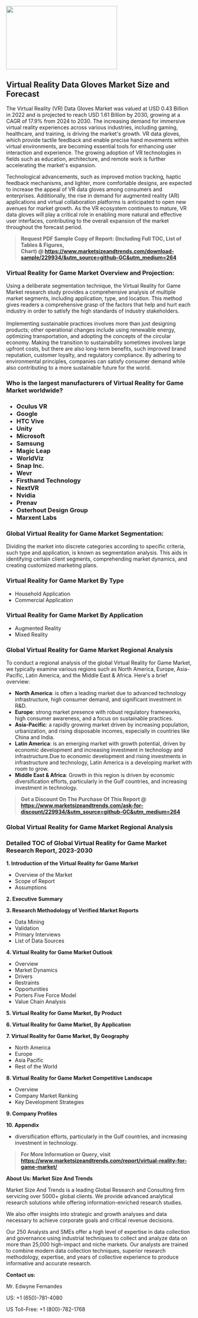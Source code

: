 <p><img class="alignnone size-medium wp-image-20088" src="https://ffe5etoiles.com/wp-content/uploads/2024/12/MST1-300x171.png" alt="" width="300" height="171" /></p><h2>Virtual Reality Data Gloves Market Size and Forecast</h2><p>The Virtual Reality (VR) Data Gloves Market was valued at USD 0.43 Billion in 2022 and is projected to reach USD 1.61 Billion by 2030, growing at a CAGR of 17.9% from 2024 to 2030. The increasing demand for immersive virtual reality experiences across various industries, including gaming, healthcare, and training, is driving the market's growth. VR data gloves, which provide tactile feedback and enable precise hand movements within virtual environments, are becoming essential tools for enhancing user interaction and experience. The growing adoption of VR technologies in fields such as education, architecture, and remote work is further accelerating the market's expansion.</p><p>Technological advancements, such as improved motion tracking, haptic feedback mechanisms, and lighter, more comfortable designs, are expected to increase the appeal of VR data gloves among consumers and enterprises. Additionally, the rise in demand for augmented reality (AR) applications and virtual collaboration platforms is anticipated to open new avenues for market growth. As the VR ecosystem continues to mature, VR data gloves will play a critical role in enabling more natural and effective user interfaces, contributing to the overall expansion of the market throughout the forecast period.</p></p><blockquote id="" class=""><strong>Request PDF Sample Copy of Report: (Including Full TOC, List of Tables &amp; Figures, Chart)&nbsp;@&nbsp;<strong><a href="https://www.marketsizeandtrends.com/download-sample/229934/&utm_source=github-GC&utm_medium=264" target="_blank">https://www.marketsizeandtrends.com/download-sample/229934/&utm_source=github-GC&utm_medium=264</a></strong></strong></blockquote><h3 id="" class="">Virtual Reality for Game Market&nbsp;Overview and Projection:</h3><p id="" class="">Using a deliberate segmentation technique, the Virtual Reality for Game Market research study provides a comprehensive analysis of multiple market segments, including application, type, and location. This method gives readers a comprehensive grasp of the factors that help and hurt each industry in order to satisfy the high standards of industry stakeholders. <br /> <br />Implementing sustainable practices involves more than just designing products; other operational changes include using renewable energy, optimizing transportation, and adopting the concepts of the circular economy. Making the transition to sustainability sometimes involves large upfront costs, but there are also long-term benefits, such improved brand reputation, customer loyalty, and regulatory compliance. By adhering to environmental principles, companies can satisfy consumer demand while also contributing to a more sustainable future for the world.</p><h3 id="" class="">Who is the largest manufacturers of&nbsp;Virtual Reality for Game Market worldwide?</h3><h3 class=""><p><ul><li>Oculus VR </li><li> Google </li><li> HTC Vive </li><li> Unity </li><li> Microsoft </li><li> Samsung </li><li> Magic Leap </li><li> WorldViz </li><li> Snap Inc. </li><li> Wevr </li><li> Firsthand Technology </li><li> NextVR </li><li> Nvidia </li><li> Prenav </li><li> Osterhout Design Group </li><li> Marxent Labs</li></ul></p></h3><h3 id="" class="">Global&nbsp;Virtual Reality for Game Market Segmentation:</h3><p id="" class="">Dividing the market into discrete categories according to specific criteria, such type and application, is known as segmentation analysis. This aids in identifying certain client segments, comprehending market dynamics, and creating customized marketing plans.</p><h3 id="" class="">Virtual Reality for Game Market&nbsp;By Type</h3><p><p><ul><li>Household Application</li><li> Commercial Application</p></li></ul></p></p><h3 id="" class="">Virtual Reality for Game Market&nbsp;By Application</h3><p class=""><p><ul><li>Augmented Reality</li><li> Mixed Reality</li></ul></p></p><h3 id="" class="">Global Virtual Reality for Game Market Regional Analysis</h3><p id="" class="">To conduct a regional analysis of the global Virtual Reality for Game Market, we typically examine various regions such as North America, Europe, Asia-Pacific, Latin America, and the Middle East &amp; Africa. Here's a brief overview:</p><ul><li><strong>North America</strong>: is often a leading market due to advanced technology infrastructure, high consumer demand, and significant investment in R&amp;D.</li><li><strong>Europe</strong>: strong market presence with robust regulatory frameworks, high consumer awareness, and a focus on sustainable practices.</li><li><strong>Asia-Pacific</strong>: a rapidly growing market driven by increasing population, urbanization, and rising disposable incomes, especially in countries like China and India.</li><li><strong>Latin America</strong>: is an emerging market with growth potential, driven by economic development and increasing investment in technology and infrastructure.Due to economic development and rising investments in infrastructure and technology, Latin America is a developing market with room to grow.</li><li><strong>Middle East &amp; Africa</strong>: Growth in this region is driven by economic diversification efforts, particularly in the Gulf countries, and increasing investment in technology.</li></ul><blockquote id="" class=""><strong>Get a Discount On The Purchase Of This Report @ <strong><a href="https://www.marketsizeandtrends.com/ask-for-discount/229934/&utm_source=github-GC&utm_medium=264" target="_blank">https://www.marketsizeandtrends.com/ask-for-discount/229934/&utm_source=github-GC&utm_medium=264</a></strong></strong></blockquote><h3 id="" class="">Global Virtual Reality for Game Market Regional Analysis</h3><h3 id="" class="">Detailed TOC of Global Virtual Reality for Game Market Research Report, 2023-2030</h3><p id="" class=""><strong>1. Introduction of the Virtual Reality for Game Market</strong></p><ul><li>Overview of the Market</li><li>Scope of Report</li><li>Assumptions</li></ul><p id="" class=""><strong>2. Executive Summary</strong></p><p id="" class=""><strong>3. Research Methodology of Verified Market Reports</strong></p><ul><li>Data Mining</li><li>Validation</li><li>Primary Interviews</li><li>List of Data Sources</li></ul><p id="" class=""><strong>4. Virtual Reality for Game Market Outlook</strong></p><ul><li>Overview</li><li>Market Dynamics</li><li>Drivers</li><li>Restraints</li><li>Opportunities</li><li>Porters Five Force Model</li><li>Value Chain Analysis</li></ul><p id="" class=""><strong>5. Virtual Reality for Game Market, By Product</strong></p><p id="" class=""><strong>6. Virtual Reality for Game Market, By Application</strong></p><p id="" class=""><strong>7. Virtual Reality for Game Market, By Geography</strong></p><ul><li>North America</li><li>Europe</li><li>Asia Pacific</li><li>Rest of the World</li></ul><p id="" class=""><strong>8. Virtual Reality for Game Market Competitive Landscape</strong></p><ul><li>Overview</li><li>Company Market Ranking</li><li>Key Development Strategies</li></ul><p id="" class=""><strong>9. Company Profiles</strong></p><p id="" class=""><strong>10. Appendix</strong></p><ul><li>diversification efforts, particularly in the Gulf countries, and increasing investment in technology.</li></ul><blockquote id="" class=""><strong>For More Information or Query, visit <strong><strong><a href="https://www.marketsizeandtrends.com/report/virtual-reality-for-game-market/" target="_blank">https://www.marketsizeandtrends.com/report/virtual-reality-for-game-market/</a></strong></strong></strong></blockquote><p id="" class=""><strong>About Us: Market Size And Trends</strong></p><p id="" class="">Market Size And Trends is a leading Global Research and Consulting firm servicing over 5000+ global clients. We provide advanced analytical research solutions while offering information-enriched research studies.</p><p id="" class="">We also offer insights into strategic and growth analyses and data necessary to achieve corporate goals and critical revenue decisions.</p><p id="" class="">Our 250 Analysts and SMEs offer a high level of expertise in data collection and governance using industrial techniques to collect and analyze data on more than 25,000 high-impact and niche markets. Our analysts are trained to combine modern data collection techniques, superior research methodology, expertise, and years of collective experience to produce informative and accurate research.</p><p id="" class=""><strong>Contact us:</strong></p><p id="" class="">Mr. Edwyne Fernandes</p><p id="" class="">US: +1 (650)-781-4080</p><p id="" class="">US Toll-Free: +1 (800)-782-1768</p>
